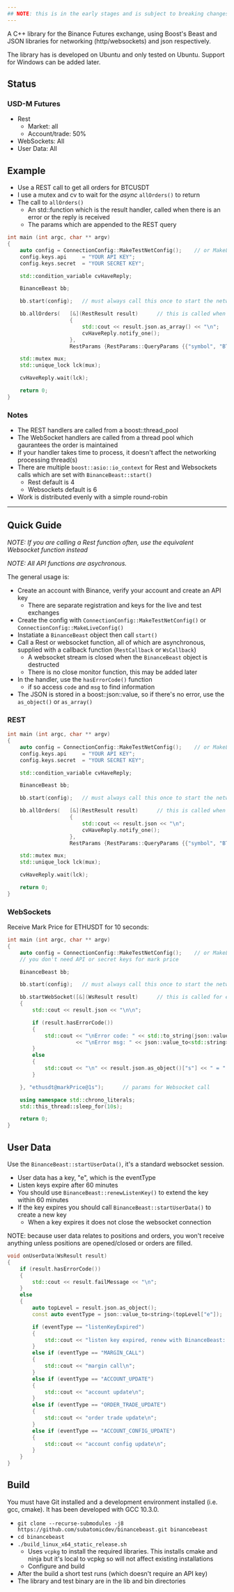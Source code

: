 ```yaml
---
## NOTE: this is in the early stages and is subject to breaking changes
---
```


A C++ library for the Binance Futures exchange, using Boost's Beast and JSON libraries for networking (http/websockets) and json respectively. 

The library has is developed on Ubuntu and only tested on Ubuntu. Support for Windows can be added later.


## Status

### USD-M Futures
- Rest
  - Market: all
  - Account/trade: 50%
- WebSockets: All
- User Data: All


## Example

* Use a REST call to get all orders for BTCUSDT
* I use a mutex and cv to wait for the _async_ `allOrders()` to return
* The call to `allOrders()`
  * An std::function which is the result handler, called when there is an error or the reply is received
  * The params which are appended to the REST query


```cpp
int main (int argc, char ** argv)
{
    auto config = ConnectionConfig::MakeTestNetConfig();    // or MakeLiveConfig()
    config.keys.api     = "YOUR API KEY";
    config.keys.secret  = "YOUR SECRET KEY";

    std::condition_variable cvHaveReply;

    BinanceBeast bb;

    bb.start(config);   // must always call this once to start the networking processing loop

    bb.allOrders(   [&](RestResult result)      // this is called when the reply is received or an error
                    {  
                        std::cout << result.json.as_array() << "\n";
                        cvHaveReply.notify_one();
                    },
                    RestParams {RestParams::QueryParams {{"symbol", "BTCUSDT"}}});      // params for REST call

    std::mutex mux;
    std::unique_lock lck(mux);

    cvHaveReply.wait(lck);

    return 0;
}
```

### Notes
* The REST handlers are called from a boost::thread_pool
* The WebSocket handlers are called from a thread pool which gaurantees the order is maintained
* If your handler takes time to process, it doesn't affect the networking processing thread(s)
* There are multiple `boost::asio::io_context` for Rest and Websockets calls which are set with `BinanceBeast::start()`
  * Rest default is 4
  * Websockets default is 6
* Work is distributed evenly with a simple round-robin


---

## Quick Guide

*NOTE: If you are calling a Rest function often, use the equivalent Websocket function instead*

*NOTE: All API functions are asychronous.*

The general usage is:

- Create an account with Binance, verify your account and create an API key
  - There are separate registration and keys for the live and test exchanges
- Create the config with `ConnectionConfig::MakeTestNetConfig()` or `ConnectionConfig::MakeLiveConfig()` 
- Instatiate a `BinanceBeast` object then call `start()`
- Call a Rest or websocket function, all of which are asynchronous, supplied with a callback function (`RestCallback` or `WsCallback`)
  - A websocket stream is closed when the `BinanceBeast` object is destructed
  - There is no close monitor function, this may be added later
- In the handler, use the `hasErrorCode()` function
  - if so access `code` and `msg` to find information
- The JSON is stored in a boost::json::value, so if there's no error, use the `as_object()` or `as_array()` 



### REST
```cpp
int main (int argc, char ** argv)
{
    auto config = ConnectionConfig::MakeTestNetConfig();    // or MakeLiveConfig()
    config.keys.api     = "YOUR API KEY";
    config.keys.secret  = "YOUR SECRET KEY";

    std::condition_variable cvHaveReply;

    BinanceBeast bb;

    bb.start(config);   // must always call this once to start the networking processing loop

    bb.allOrders(   [&](RestResult result)      // this is called when the reply is received or an error
                    {  
                        std::cout << result.json << "\n";
                        cvHaveReply.notify_one();
                    },
                    RestParams {RestParams::QueryParams {{"symbol", "BTCUSDT"}}});      // params for REST call

    std::mutex mux;
    std::unique_lock lck(mux);

    cvHaveReply.wait(lck);

    return 0;
}

```

### WebSockets
Receive Mark Price for ETHUSDT for 10 seconds:

```cpp
int main (int argc, char ** argv)
{
    auto config = ConnectionConfig::MakeTestNetConfig();    // or MakeLiveConfig()
    // you don't need API or secret keys for mark price

    BinanceBeast bb;

    bb.start(config);   // must always call this once to start the networking processing loop

    bb.startWebSocket([&](WsResult result)      // this is called for each message or error
    {  
        std::cout << result.json << "\n\n";

        if (result.hasErrorCode())
        {
            std::cout << "\nError code: " << std::to_string(json::value_to<std::int32_t>(result.json.as_object()["code"]))
                      << "\nError msg: " << json::value_to<std::string>(result.json.as_object()["msg"]) << "\n";
        }
        else
        {
            std::cout << "\n" << result.json.as_object()["s"] << " = " << result.json.as_object()["p"] << "\n";
        }

    }, "ethusdt@markPrice@1s");      // params for Websocket call

    using namespace std::chrono_literals;    
    std::this_thread::sleep_for(10s);

    return 0;
}
```

## User Data
Use the `BinanceBeast::startUserData()`, it's a standard websocket session. 

* User data has a key, "e", which is the eventType
* Listen keys expire after 60 minutes
* You should use `BinanceBeast::renewListenKey()` to extend the key within 60 minutes
* If the key expires you should call `BinanceBeast::startUserData()` to create a new key
  * When a key expires it does not close the websocket connection

NOTE: because user data relates to positions and orders, you won't receive anything unless positions are opened/closed or orders are filled.


```cpp
void onUserData(WsResult result)
{
    if (result.hasErrorCode())
    {
        std::cout << result.failMessage << "\n";
    }
    else
    {
        auto topLevel = result.json.as_object();
        const auto eventType = json::value_to<string>(topLevel["e"]);

        if (eventType == "listenKeyExpired")
        {
            std::cout << "listen key expired, renew with BinanceBeast::renewListenKey()\n";
        }
        else if (eventType == "MARGIN_CALL")
        {
            std::cout << "margin call\n";
        }
        else if (eventType == "ACCOUNT_UPDATE")
        {
            std::cout << "account update\n";
        }
        else if (eventType == "ORDER_TRADE_UPDATE")
        {
            std::cout << "order trade update\n";
        }
        else if (eventType == "ACCOUNT_CONFIG_UPDATE")
        {
            std::cout << "account config update\n";
        }
    }
}
```


## Build
You must have Git installed and a development environment installed (i.e. gcc, cmake). It has been developed with GCC 10.3.0.

* `git clone --recurse-submodules -j8 https://github.com/subatomicdev/binancebeast.git binancebeast`
* `cd binancebeast`
* `./build_linux_x64_static_release.sh`
  *  Uses `vcpkg` to install the required libraries. This installs cmake and ninja but it's local to vcpkg so will not affect existing installations
  * Configure and build
* After the build a short test runs (which doesn't require an API key)
* The library and test binary are in the lib and bin directories
  
